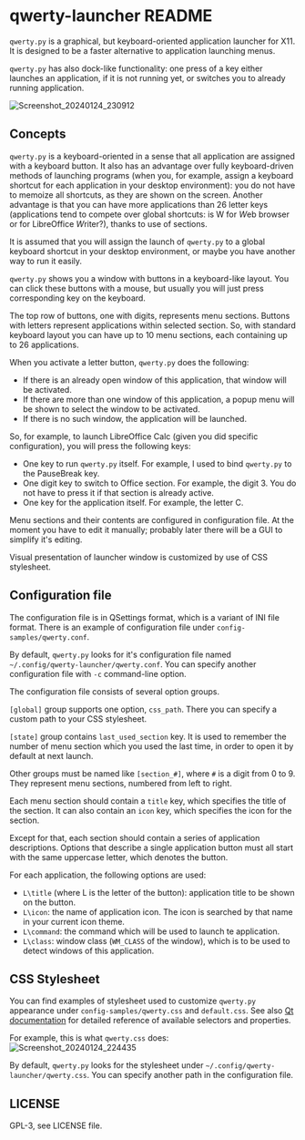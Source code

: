 qwerty-launcher README
======================

`qwerty.py` is a graphical, but keyboard-oriented application launcher for X11.
It is designed to be a faster alternative to application launching menus. 

`qwerty.py` has also dock-like functionality: one press of a key either
launches an application, if it is not running yet, or switches you to already
running application.

![Screenshot_20240124_230912](https://github.com/portnov/qwerty-launcher/assets/284644/a4e3d2de-cc15-4db0-8504-f0b4e91f0891)

Concepts
--------

`qwerty.py` is a keyboard-oriented in a sense that all application are assigned
with a keyboard button. It also has an advantage over fully keyboard-driven
methods of launching programs (when you, for example, assign a keyboard
shortcut for each application in your desktop environment): you do not have to
memoize all shortcuts, as they are shown on the screen. Another advantage is
that you can have more applications than 26 letter keys (applications tend to
compete over global shortcuts: is W for *W*eb browser or for LibreOffice
*W*riter?), thanks to use of sections.

It is assumed that you will assign the launch of `qwerty.py` to a global
keyboard shortcut in your desktop environment, or maybe you have another way to
run it easily.

`qwerty.py` shows you a window with buttons in a keyboard-like layout. You can
click these buttons with a mouse, but usually you will just press corresponding
key on the keyboard.

The top row of buttons, one with digits, represents menu sections. Buttons with
letters represent applications within selected section. So, with standard
keyboard layout you can have up to 10 menu sections, each containing up to 26
applications.

When you activate a letter button, `qwerty.py` does the following:

* If there is an already open window of this application, that window will be
  activated.
* If there are more than one window of this application, a popup menu will be
  shown to select the window to be activated.
* If there is no such window, the application will be launched.

So, for example, to launch LibreOffice Calc (given you did specific
configuration), you will press the following keys:

* One key to run `qwerty.py` itself. For example, I used to bind `qwerty.py` to
  the PauseBreak key.
* One digit key to switch to Office section. For example, the digit 3. You do
  not have to press it if that section is already active.
* One key for the application itself. For example, the letter C. 

Menu sections and their contents are configured in configuration file. At the
moment you have to edit it manually; probably later there will be a GUI to
simplify it's editing.

Visual presentation of launcher window is customized by use of CSS stylesheet.

Configuration file
------------------

The configuration file is in QSettings format, which is a variant of INI file
format. There is an example of configuration file under
`config-samples/qwerty.conf`.

By default, `qwerty.py` looks for it's configuration file named
`~/.config/qwerty-launcher/qwerty.conf`. You can specify another configuration
file with `-c` command-line option.

The configuration file consists of several option groups.

`[global]` group supports one option, `css_path`. There you can specify a
custom path to your CSS stylesheet.

`[state]` group contains `last_used_section` key. It is used to remember the
number of menu section which you used the last time, in order to open it by
default at next launch.

Other groups must be named like `[section_#]`, where `#` is a digit from 0 to
9. They represent menu sections, numbered from left to right.

Each menu section should contain a `title` key, which specifies the title of
the section. It can also contain an `icon` key, which specifies the icon for
the section.

Except for that, each section should contain a series of application
descriptions. Options that describe a single application button must all start
with the same uppercase letter, which denotes the button.

For each application, the following options are used:

* `L\title` (where L is the letter of the button): application title to be
  shown on the button.
* `L\icon`: the name of application icon. The icon is searched by that name in
  your current icon theme.
* `L\command`: the command which will be used to launch te application.
* `L\class`: window class (`WM_CLASS` of the window), which is to be used to
  detect windows of this application.

CSS Stylesheet
--------------

You can find examples of stylesheet used to customize `qwerty.py`
appearance under `config-samples/qwerty.css` and `default.css`.
See also [Qt documentation](https://doc.qt.io/qt-5/stylesheet-reference.html)
for detailed reference of available selectors and properties.

For example, this is what `qwerty.css` does:
![Screenshot_20240124_224435](https://github.com/portnov/qwerty-launcher/assets/284644/4b2867eb-3a8d-4b45-b265-8898b7af50de)

By default, `qwerty.py` looks for the stylesheet under
`~/.config/qwerty-launcher/qwerty.css`. You can specify another path in the
configuration file.

LICENSE
-------

GPL-3, see LICENSE file.

